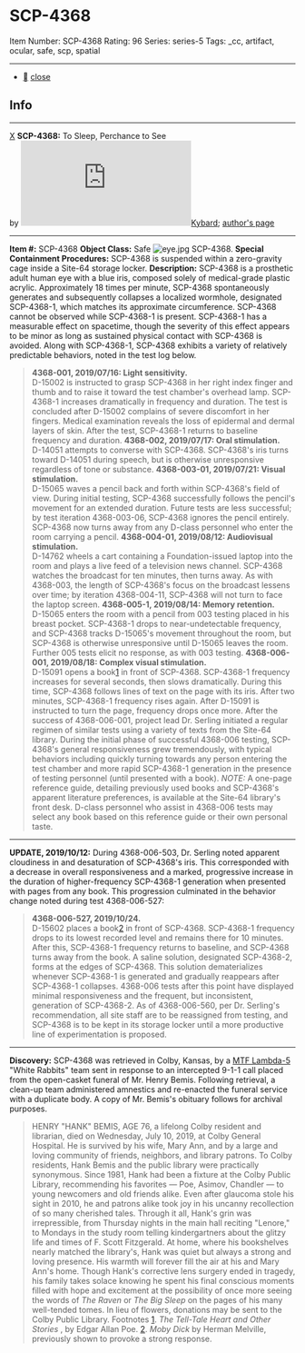 # SCP-4368
Item Number: SCP-4368
Rating: 96
Series: series-5
Tags: _cc, artifact, ocular, safe, scp, spatial

---

  * [](javascript:;)
[close](javascript:;)
## Info
* * *
[X](javascript:;)
**SCP-4368:** To Sleep, Perchance to See  
by [![Kybard](https://www.wikidot.com/avatar.php?userid=5717239&amp;size=small&amp;timestamp=1712248581)](http://www.wikidot.com/user:info/kybard)[Kybard](http://www.wikidot.com/user:info/kybard); [author's page](/kybard)
* * *

**Item #:** SCP-4368
**Object Class:** Safe
![eye.jpg](https://scp-wiki.wdfiles.com/local--files/scp-4368/eye.jpg)
SCP-4368.
**Special Containment Procedures:** SCP-4368 is suspended within a zero-gravity cage inside a Site-64 storage locker.
**Description:** SCP-4368 is a prosthetic adult human eye with a blue iris, composed solely of medical-grade plastic acrylic.
Approximately 18 times per minute, SCP-4368 spontaneously generates and subsequently collapses a localized wormhole, designated SCP-4368-1, which matches its approximate circumference. SCP-4368 cannot be observed while SCP-4368-1 is present. SCP-4368-1 has a measurable effect on spacetime, though the severity of this effect appears to be minor as long as sustained physical contact with SCP-4368 is avoided.
Along with SCP-4368-1, SCP-4368 exhibits a variety of relatively predictable behaviors, noted in the test log below.
> **4368-001, 2019/07/16: Light sensitivity.**  
>  D-15002 is instructed to grasp SCP-4368 in her right index finger and thumb and to raise it toward the test chamber's overhead lamp. SCP-4368-1 increases dramatically in frequency and duration. The test is concluded after D-15002 complains of severe discomfort in her fingers. Medical examination reveals the loss of epidermal and dermal layers of skin. After the test, SCP-4368-1 returns to baseline frequency and duration.
> **4368-002, 2019/07/17: Oral stimulation.**  
>  D-14051 attempts to converse with SCP-4368. SCP-4368's iris turns toward D-14051 during speech, but is otherwise unresponsive regardless of tone or substance.
> **4368-003-01, 2019/07/21: Visual stimulation.**  
>  D-15065 waves a pencil back and forth within SCP-4368's field of view. During initial testing, SCP-4368 successfully follows the pencil's movement for an extended duration. Future tests are less successful; by test iteration 4368-003-06, SCP-4368 ignores the pencil entirely. SCP-4368 now turns away from any D-class personnel who enter the room carrying a pencil.
> **4368-004-01, 2019/08/12: Audiovisual stimulation.**  
>  D-14762 wheels a cart containing a Foundation-issued laptop into the room and plays a live feed of a television news channel. SCP-4368 watches the broadcast for ten minutes, then turns away. As with 4368-003, the length of SCP-4368's focus on the broadcast lessens over time; by iteration 4368-004-11, SCP-4368 will not turn to face the laptop screen.
> **4368-005-1, 2019/08/14: Memory retention.**  
>  D-15065 enters the room with a pencil from 003 testing placed in his breast pocket. SCP-4368-1 drops to near-undetectable frequency, and SCP-4368 tracks D-15065's movement throughout the room, but SCP-4368 is otherwise unresponsive until D-15065 leaves the room. Further 005 tests elicit no response, as with 003 testing.
> **4368-006-001, 2019/08/18: Complex visual stimulation.**  
>  D-15091 opens a book[1](javascript:;) in front of SCP-4368. SCP-4368-1 frequency increases for several seconds, then slows dramatically. During this time, SCP-4368 follows lines of text on the page with its iris. After two minutes, SCP-4368-1 frequency rises again. After D-15091 is instructed to turn the page, frequency drops once more.
After the success of 4368-006-001, project lead Dr. Serling initiated a regular regimen of similar tests using a variety of texts from the Site-64 library. During the initial phase of successful 4368-006 testing, SCP-4368's general responsiveness grew tremendously, with typical behaviors including quickly turning towards any person entering the test chamber and more rapid SCP-4368-1 generation in the presence of testing personnel (until presented with a book).
_NOTE:_ A one-page reference guide, detailing previously used books and SCP-4368's apparent literature preferences, is available at the Site-64 library's front desk. D-class personnel who assist in 4368-006 tests may select any book based on this reference guide or their own personal taste.
* * *
**UPDATE, 2019/10/12:** During 4368-006-503, Dr. Serling noted apparent cloudiness in and desaturation of SCP-4368's iris. This corresponded with a decrease in overall responsiveness and a marked, progressive increase in the duration of higher-frequency SCP-4368-1 generation when presented with pages from any book.
This progression culminated in the behavior change noted during test 4368-006-527:
> **4368-006-527, 2019/10/24.**  
>  D-15602 places a book[2](javascript:;) in front of SCP-4368. SCP-4368-1 frequency drops to its lowest recorded level and remains there for 10 minutes. After this, SCP-4368-1 frequency returns to baseline, and SCP-4368 turns away from the book. A saline solution, designated SCP-4368-2, forms at the edges of SCP-4368. This solution dematerializes whenever SCP-4368-1 is generated and gradually reappears after SCP-4368-1 collapses.
4368-006 tests after this point have displayed minimal responsiveness and the frequent, but inconsistent, generation of SCP-4368-2. As of 4368-006-560, per Dr. Serling's recommendation, all site staff are to be reassigned from testing, and SCP-4368 is to be kept in its storage locker until a more productive line of experimentation is proposed.
* * *
**Discovery:** SCP-4368 was retrieved in Colby, Kansas, by a [MTF Lambda-5](/task-forces#lambda-5) "White Rabbits" team sent in response to an intercepted 9-1-1 call placed from the open-casket funeral of Mr. Henry Bemis. Following retrieval, a clean-up team administered amnestics and re-enacted the funeral service with a duplicate body.
A copy of Mr. Bemis's obituary follows for archival purposes.
> HENRY "HANK" BEMIS, AGE 76, a lifelong Colby resident and librarian, died on Wednesday, July 10, 2019, at Colby General Hospital. He is survived by his wife, Mary Ann, and by a large and loving community of friends, neighbors, and library patrons.
> To Colby residents, Hank Bemis and the public library were practically synonymous. Since 1981, Hank had been a fixture at the Colby Public Library, recommending his favorites — Poe, Asimov, Chandler — to young newcomers and old friends alike.
> Even after glaucoma stole his sight in 2010, he and patrons alike took joy in his uncanny recollection of so many cherished tales. Through it all, Hank's grin was irrepressible, from Thursday nights in the main hall reciting "Lenore," to Mondays in the study room telling kindergartners about the glitzy life and times of F. Scott Fitzgerald.
> At home, where his bookshelves nearly matched the library's, Hank was quiet but always a strong and loving presence. His warmth will forever fill the air at his and Mary Ann's home.
> Though Hank's corrective lens surgery ended in tragedy, his family takes solace knowing he spent his final conscious moments filled with hope and excitement at the possibility of once more seeing the words of _The Raven_ or _The Big Sleep_ on the pages of his many well-tended tomes.
> In lieu of flowers, donations may be sent to the Colby Public Library.
Footnotes
[1](javascript:;). _The Tell-Tale Heart and Other Stories_ , by Edgar Allan Poe.
[2](javascript:;). _Moby Dick_ by Herman Melville, previously shown to provoke a strong response.
